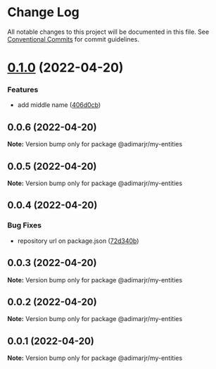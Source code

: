 # Change Log

All notable changes to this project will be documented in this file.
See [Conventional Commits](https://conventionalcommits.org) for commit guidelines.

# [0.1.0](https://github.com/adimarjr/lerna-ts-repo/compare/@adimarjr/my-entities@0.0.6...@adimarjr/my-entities@0.1.0) (2022-04-20)


### Features

* add middle name ([406d0cb](https://github.com/adimarjr/lerna-ts-repo/commit/406d0cbff5f5ded98790d1d9f705356b57c8e045))





## 0.0.6 (2022-04-20)

**Note:** Version bump only for package @adimarjr/my-entities





## 0.0.5 (2022-04-20)

**Note:** Version bump only for package @adimarjr/my-entities





## 0.0.4 (2022-04-20)


### Bug Fixes

* repository url on package.json ([72d340b](https://github.com/adimarjr/lerna-ts-repo/commit/72d340b29580643f5bc05abee6de0aa034085064))





## 0.0.3 (2022-04-20)

**Note:** Version bump only for package @adimarjr/my-entities





## 0.0.2 (2022-04-20)

**Note:** Version bump only for package @adimarjr/my-entities





## 0.0.1 (2022-04-20)

**Note:** Version bump only for package @adimarjr/my-entities
